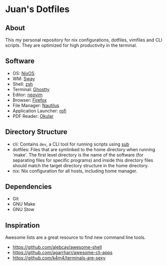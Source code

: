 # Juan's Dotfiles

## About

This my personal repository for nix configurations, dotfiles, vimfiles and CLI scripts.
They are optimized for high productivity in the terminal.

## Software

- OS: [NixOS](https://nixos.org/)
- WM: [Sway](https://swaywm.org/)
- Shell: [zsh](https://wiki.archlinux.org/title/Zsh)
- Terminal: [Ghostty](https://ghostty.org/)
- Editor: [neovim](https://neovim.io/)
- Browser: [Firefox](https://www.mozilla.org/en-US/firefox/developer/)
- File Manager: [Nautilus](https://apps.gnome.org/Nautilus/)
- Application Launcher: [rofi](https://github.com/davatorium/rofi)
- PDF Reader: [Okular](https://okular.kde.org)

## Directory Structure

- cli: Contains `dev`, a CLI tool for running scripts using [sub](https://github.com/juanibiapina/sub)
- dotfiles: Files that are symlinked to the home directory when running 'make'. The first level directory is the name of the software (for separating files for specific programs) and inside this directory files should match the target directory structure in the home directory.
- nix: Nix configuration for all hosts, including home manager.

## Dependencies

- Git
- GNU Make
- GNU Stow

## Inspiration

Awesome lists are a great resource to find new command line tools.

- https://github.com/alebcay/awesome-shell
- https://github.com/agarrharr/awesome-cli-apps
- https://github.com/k4m4/terminals-are-sexy
